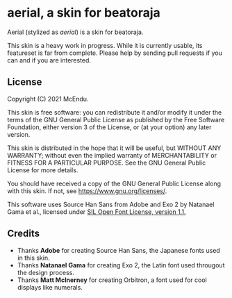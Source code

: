 # aerial, a skin for beatoraja

Aerial (stylized as *aerial*) is a skin for beatoraja.

This skin is a heavy work in progress. While it is currently usable,
its featureset is far from complete. Please help by sending pull
requests if you can and if you are interested.

## License

Copyright (C) 2021 McEndu.

This skin is free software: you can redistribute it and/or modify
it under the terms of the GNU General Public License as published by
the Free Software Foundation, either version 3 of the License, or
(at your option) any later version.

This skin is distributed in the hope that it will be useful,
but WITHOUT ANY WARRANTY; without even the implied warranty of
MERCHANTABILITY or FITNESS FOR A PARTICULAR PURPOSE.  See the
GNU General Public License for more details.

You should have received a copy of the GNU General Public License
along with this skin.  If not, see <https://www.gnu.org/licenses/>.

This software uses Source Han Sans from Adobe and Exo 2 by Natanael
Gama et al., licensed under [SIL Open Font License, version 1.1.](OFL.txt)

## Credits

- Thanks **Adobe** for creating Source Han Sans, the Japanese fonts
  used in this skin.
- Thanks **Natanael Gama** for creating Exo 2, the Latin font used
  througout the design process.
- Thanks **Matt McInerney** for creating Orbitron, a font used for
  cool displays like numerals.
